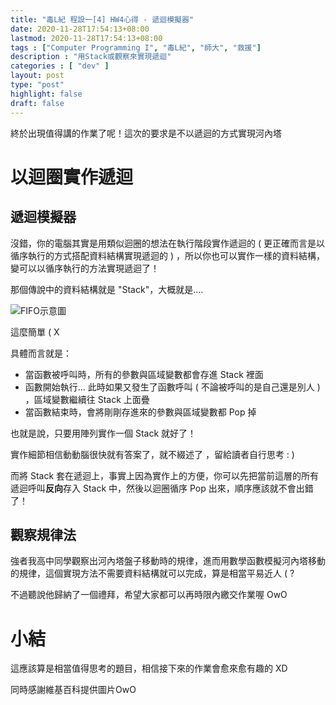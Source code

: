 ```yaml
---
title: "毒L紀 程設一[4] HW4心得 - 遞迴模擬器"
date: 2020-11-28T17:54:13+08:00
lastmod: 2020-11-28T17:54:13+08:00
tags : ["Computer Programming I", "毒L紀", "師大", "救援"]
description : "用Stack或觀察來實現遞迴"
categories : [ "dev" ]
layout: post
type: "post"
highlight: false
draft: false
---
```


終於出現值得講的作業了呢！這次的要求是不以遞迴的方式實現河內塔

# 以迴圈實作遞迴

## 遞迴模擬器

沒錯，你的電腦其實是用類似迴圈的想法在執行階段實作遞迴的 ( 更正確而言是以循序執行的方式搭配資料結構實現遞迴的 ) ，所以你也可以實作一樣的資料結構，變可以以循序執行的方法實現遞迴了！

那個傳說中的資料結構就是 "Stack"，大概就是....

![FIFO示意圖](https://upload.wikimedia.org/wikipedia/commons/2/29/Data_stack.svg)

這麼簡單 ( X

具體而言就是：

- 當函數被呼叫時，所有的參數與區域變數都會存進 Stack 裡面
- 函數開始執行...  此時如果又發生了函數呼叫 ( 不論被呼叫的是自己還是別人 )  ，區域變數繼續往 Stack 上面疊
- 當函數結束時，會將剛剛存進來的參數與區域變數都 Pop 掉

也就是說，只要用陣列實作一個 Stack 就好了！

實作細節相信動動腦很快就有答案了，就不綴述了 ，留給讀者自行思考 : )

而將 Stack 套在遞迴上，事實上因為實作上的方便，你可以先把當前這層的所有遞迴呼叫**反向**存入 Stack 中，然後以迴圈循序 Pop 出來，順序應該就不會出錯了！

## 觀察規律法

強者我高中同學觀察出河內塔盤子移動時的規律，進而用數學函數模擬河內塔移動的規律，這個實現方法不需要資料結構就可以完成，算是相當平易近人 ( ?

不過聽說他歸納了一個禮拜，希望大家都可以再時限內繳交作業喔 OwO

# 小結

這應該算是相當值得思考的題目，相信接下來的作業會愈來愈有趣的 XD

同時感謝維基百科提供圖片OwO